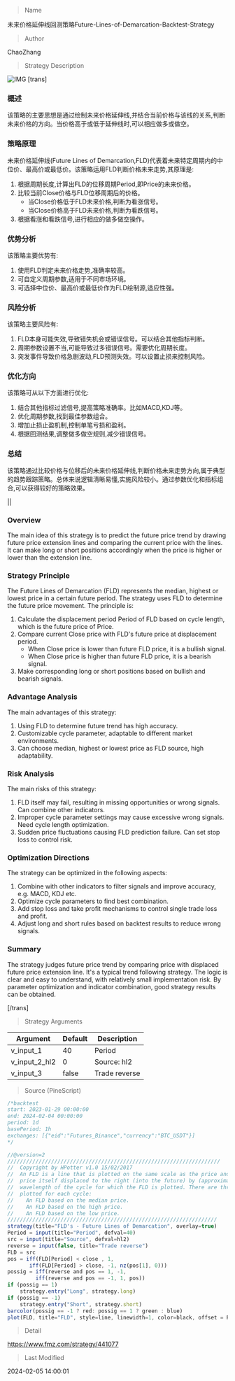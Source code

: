 
> Name

未来价格延伸线回测策略Future-Lines-of-Demarcation-Backtest-Strategy

> Author

ChaoZhang

> Strategy Description

![IMG](https://www.fmz.com/upload/asset/1addd7806136f18c9a8.png)
[trans]

### 概述

该策略的主要思想是通过绘制未来价格延伸线,并结合当前价格与该线的关系,判断未来价格的方向。当价格高于或低于延伸线时,可以相应做多或做空。

### 策略原理  

未来价格延伸线(Future Lines of Demarcation,FLD)代表着未来特定周期内的中位价、最高价或最低价。该策略运用FLD判断价格未来走势,其原理是:

1. 根据周期长度,计算出FLD的位移周期Period,即Price的未来价格。
2. 比较当前Close价格与FLD位移周期后的价格。
    - 当Close价格低于FLD未来价格,判断为看涨信号。
    - 当Close价格高于FLD未来价格,判断为看跌信号。
3. 根据看涨和看跌信号,进行相应的做多做空操作。

### 优势分析

该策略主要优势有:

1. 使用FLD判定未来价格走势,准确率较高。
2. 可自定义周期参数,适用于不同市场环境。
3. 可选择中位价、最高价或最低价作为FLD绘制源,适应性强。

### 风险分析  

该策略主要风险有:

1. FLD本身可能失效,导致错失机会或错误信号。可以结合其他指标判断。
2. 周期参数设置不当,可能导致过多错误信号。需要优化周期长度。
3. 突发事件导致价格急剧波动,FLD预测失效。可以设置止损来控制风险。

### 优化方向  

该策略可从以下方面进行优化:

1. 结合其他指标过滤信号,提高策略准确率。比如MACD,KDJ等。  
2. 优化周期参数,找到最佳参数组合。
3. 增加止损止盈机制,控制单笔亏损和盈利。
4. 根据回测结果,调整做多做空规则,减少错误信号。

### 总结  

该策略通过比较价格与位移后的未来价格延伸线,判断价格未来走势方向,属于典型的趋势跟踪策略。总体来说逻辑清晰易懂,实施风险较小。通过参数优化和指标组合,可以获得较好的策略效果。

||

### Overview

The main idea of this strategy is to predict the future price trend by drawing future price extension lines and comparing the current price with the lines. It can make long or short positions accordingly when the price is higher or lower than the extension line.  

### Strategy Principle

The Future Lines of Demarcation (FLD) represents the median, highest or lowest price in a certain future period. The strategy uses FLD to determine the future price movement. The principle is:

1. Calculate the displacement period Period of FLD based on cycle length, which is the future price of Price.  
2. Compare current Close price with FLD's future price at displacement period.
    - When Close price is lower than future FLD price, it is a bullish signal.
    - When Close price is higher than future FLD price, it is a bearish signal.
3. Make corresponding long or short positions based on bullish and bearish signals.

### Advantage Analysis 

The main advantages of this strategy:

1. Using FLD to determine future trend has high accuracy. 
2. Customizable cycle parameter, adaptable to different market environments.  
3. Can choose median, highest or lowest price as FLD source, high adaptability.

### Risk Analysis

The main risks of this strategy:  

1. FLD itself may fail, resulting in missing opportunities or wrong signals. Can combine other indicators.
2. Improper cycle parameter settings may cause excessive wrong signals. Need cycle length optimization.  
3. Sudden price fluctuations causing FLD prediction failure. Can set stop loss to control risk.

### Optimization Directions   

The strategy can be optimized in the following aspects:

1. Combine with other indicators to filter signals and improve accuracy, e.g. MACD, KDJ etc.
2. Optimize cycle parameters to find best combination. 
3. Add stop loss and take profit mechanisms to control single trade loss and profit.
4. Adjust long and short rules based on backtest results to reduce wrong signals.  

### Summary   

The strategy judges future price trend by comparing price with displaced future price extension line. It's a typical trend following strategy. The logic is clear and easy to understand, with relatively small implementation risk. By parameter optimization and indicator combination, good strategy results can be obtained.  

[/trans]

> Strategy Arguments



|Argument|Default|Description|
|----|----|----|
|v_input_1|40|Period|
|v_input_2_hl2|0|Source: hl2|high|low|open|close|hlc3|hlcc4|ohlc4|
|v_input_3|false|Trade reverse|


> Source (PineScript)

``` javascript
/*backtest
start: 2023-01-29 00:00:00
end: 2024-02-04 00:00:00
period: 1d
basePeriod: 1h
exchanges: [{"eid":"Futures_Binance","currency":"BTC_USDT"}]
*/

//@version=2
////////////////////////////////////////////////////////////////////
//  Copyright by HPotter v1.0 15/02/2017
//  An FLD is a line that is plotted on the same scale as the price and is in fact the 
//  price itself displaced to the right (into the future) by (approximately) half the 
//  wavelength of the cycle for which the FLD is plotted. There are three FLD's that can be 
//  plotted for each cycle:
//    An FLD based on the median price.
//    An FLD based on the high price.
//    An FLD based on the low price.
///////////////////////////////////////////////////////////////////
strategy(title="FLD's - Future Lines of Demarcation", overlay=true)
Period = input(title="Period", defval=40)
src = input(title="Source", defval=hl2)
reverse = input(false, title="Trade reverse")
FLD = src
pos = iff(FLD[Period] < close , 1,
       iff(FLD[Period] > close, -1, nz(pos[1], 0))) 
possig = iff(reverse and pos == 1, -1,
         iff(reverse and pos == -1, 1, pos))	   
if (possig == 1) 
    strategy.entry("Long", strategy.long)
if (possig == -1)
    strategy.entry("Short", strategy.short)	   	    
barcolor(possig == -1 ? red: possig == 1 ? green : blue)
plot(FLD, title="FLD", style=line, linewidth=1, color=black, offset = Period)
```

> Detail

https://www.fmz.com/strategy/441077

> Last Modified

2024-02-05 14:00:01
